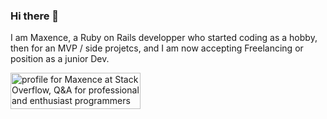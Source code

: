 ### Hi there 👋

I am Maxence, a Ruby on Rails developper who started coding as a hobby, then for an MVP / side projetcs, and I am now accepting Freelancing or position as a junior Dev.

<a href="https://stackoverflow.com/users/957185/maxence"><img src="https://stackoverflow.com/users/flair/957185.png" width="208" height="58" alt="profile for Maxence at Stack Overflow, Q&amp;A for professional and enthusiast programmers" title="profile for Maxence at Stack Overflow, Q&amp;A for professional and enthusiast programmers"></a>

<!--
**maxence33/maxence33** is a ✨ _special_ ✨ repository because its `README.md` (this file) appears on your GitHub profile.

Here are some ideas to get you started:

- 🔭 I’m currently working on ...
- 🌱 I’m currently learning ...
- 👯 I’m looking to collaborate on ...
- 🤔 I’m looking for help with ...
- 💬 Ask me about ...
- 📫 How to reach me: ...
- 😄 Pronouns: ...
- ⚡ Fun fact: ...
-->
